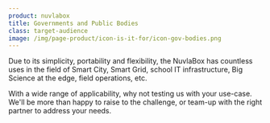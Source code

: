 ```yaml
---
product: nuvlabox
title: Governments and Public Bodies
class: target-audience
image: /img/page-product/icon-is-it-for/icon-gov-bodies.png
---
```

Due to its simplicity, portability and flexibility, the NuvlaBox has countless uses in the field of Smart City, Smart Grid, school IT infrastructure, Big Science at the edge, field operations, etc.

With a wide range of applicability, why not testing us with your use-case.  We'll be more than happy to raise to the challenge, or team-up with the right partner to address your needs.
